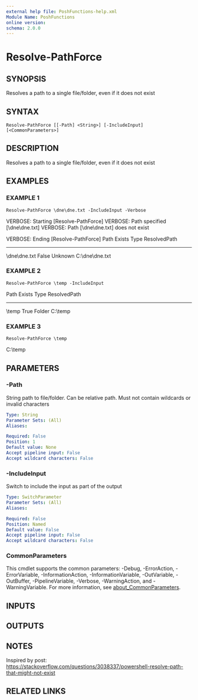 ```yaml
---
external help file: PoshFunctions-help.xml
Module Name: PoshFunctions
online version:
schema: 2.0.0
---
```


# Resolve-PathForce

## SYNOPSIS
Resolves a path to a single file/folder, even if it does not exist

## SYNTAX

```
Resolve-PathForce [[-Path] <String>] [-IncludeInput] [<CommonParameters>]
```

## DESCRIPTION
Resolves a path to a single file/folder, even if it does not exist

## EXAMPLES

### EXAMPLE 1
```
Resolve-PathForce \dne\dne.txt -IncludeInput -Verbose
```

VERBOSE: Starting \[Resolve-PathForce\]
VERBOSE: Path specified \[\dne\dne.txt\]
VERBOSE: Path \[\dne\dne.txt\] does not exist

VERBOSE: Ending \[Resolve-PathForce\]
Path         Exists Type    ResolvedPath
----         ------ ----    ------------
\dne\dne.txt  False Unknown C:\dne\dne.txt

### EXAMPLE 2
```
Resolve-PathForce \temp -IncludeInput
```

Path  Exists Type   ResolvedPath
----  ------ ----   ------------
\temp   True Folder C:\temp

### EXAMPLE 3
```
Resolve-PathForce \temp
```

C:\temp

## PARAMETERS

### -Path
String path to file/folder.
Can be relative path.
Must not contain wildcards or invalid characters

```yaml
Type: String
Parameter Sets: (All)
Aliases:

Required: False
Position: 1
Default value: None
Accept pipeline input: False
Accept wildcard characters: False
```

### -IncludeInput
Switch to include the input as part of the output

```yaml
Type: SwitchParameter
Parameter Sets: (All)
Aliases:

Required: False
Position: Named
Default value: False
Accept pipeline input: False
Accept wildcard characters: False
```

### CommonParameters
This cmdlet supports the common parameters: -Debug, -ErrorAction, -ErrorVariable, -InformationAction, -InformationVariable, -OutVariable, -OutBuffer, -PipelineVariable, -Verbose, -WarningAction, and -WarningVariable. For more information, see [about_CommonParameters](http://go.microsoft.com/fwlink/?LinkID=113216).

## INPUTS

## OUTPUTS

## NOTES
Inspired by post: https://stackoverflow.com/questions/3038337/powershell-resolve-path-that-might-not-exist

## RELATED LINKS
